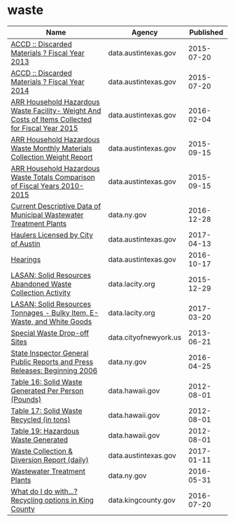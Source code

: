 # waste

Name | Agency | Published
---- | ---- | ---------
[ACCD :: Discarded Materials ? Fiscal Year 2013](../socrata/y6ng-5ymj.md) | data.austintexas.gov | 2015-07-20
[ACCD :: Discarded Materials ? Fiscal Year 2014](../socrata/2e3p-8zzy.md) | data.austintexas.gov | 2015-07-20
[ARR Household Hazardous Waste Facility- Weight And Costs of Items Collected for Fiscal Year 2015](../socrata/jnev-h7d5.md) | data.austintexas.gov | 2016-02-04
[ARR Household Hazardous Waste Monthly Materials Collection Weight Report](../socrata/jhra-82n2.md) | data.austintexas.gov | 2015-09-15
[ARR Household Hazardous Waste Totals Comparison of Fiscal Years 2010-2015](../socrata/cje8-pznp.md) | data.austintexas.gov | 2015-09-15
[Current Descriptive Data of Municipal Wastewater Treatment Plants](../socrata/g5a2-qa6a.md) | data.ny.gov | 2016-12-28
[Haulers Licensed by City of Austin](../socrata/qe89-agqj.md) | data.austintexas.gov | 2017-04-13
[Hearings](../socrata/s7dz-xhcs.md) | data.austintexas.gov | 2016-10-17
[LASAN: Solid Resources Abandoned Waste Collection Activity](../socrata/97ra-aqza.md) | data.lacity.org | 2015-12-29
[LASAN: Solid Resources Tonnages - Bulky Item, E-Waste, and White Goods](../socrata/qwh3-ax8z.md) | data.lacity.org | 2017-03-20
[Special Waste Drop-off Sites](../socrata/a34j-ihvy.md) | data.cityofnewyork.us | 2013-06-21
[State Inspector General Public Reports and Press Releases: Beginning 2006](../socrata/ptx6-hh79.md) | data.ny.gov | 2016-04-25
[Table 16: Solid Waste Generated Per Person (Pounds)](../socrata/eex2-n8qt.md) | data.hawaii.gov | 2012-08-01
[Table 17: Solid Waste Recycled (in tons)](../socrata/v48g-wbhi.md) | data.hawaii.gov | 2012-08-01
[Table 19: Hazardous Waste Generated](../socrata/h44e-tzy6.md) | data.hawaii.gov | 2012-08-01
[Waste Collection & Diversion Report (daily)](../socrata/mbnu-4wq9.md) | data.austintexas.gov | 2017-01-11
[Wastewater Treatment Plants](../socrata/2v6p-juki.md) | data.ny.gov | 2016-05-31
[What do I do with...? Recycling options in King County](../socrata/zqwi-c5q3.md) | data.kingcounty.gov | 2016-07-20

